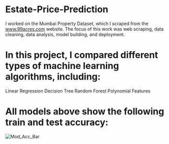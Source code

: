 # Estate-Price-Prediction

I worked on the Mumbai Property Dataset, which I scraped from the www.99acres.com website. 
The focus of this work was web scraping, data cleaning, data analysis, model building, and deployment. 

# In this project, I compared different types of machine learning algorithms, including:
Linear Regression
Decision Tree
Random Forest
Polynomial Features

# All models above show the following train and test accuracy:
![Mod_Acc_Bar](https://github.com/AfsanehShamsaddini/Estate-Price-Prediction/assets/107355829/bbc7071c-2d46-4fb2-8a21-5108207238b5)
